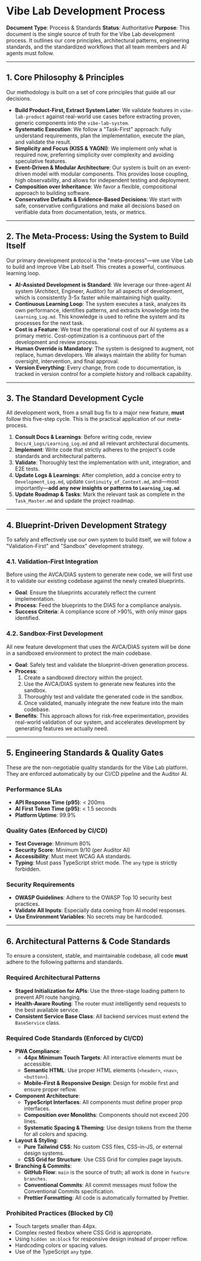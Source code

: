 # Vibe Lab Development Process

**Document Type**: Process & Standards
**Status**: Authoritative
**Purpose**: This document is the single source of truth for the Vibe Lab development process. It outlines our core principles, architectural patterns, engineering standards, and the standardized workflows that all team members and AI agents must follow.

---

## 1. Core Philosophy & Principles

Our methodology is built on a set of core principles that guide all our decisions.

*   **Build Product-First, Extract System Later**: We validate features in `vibe-lab-product` against real-world use cases before extracting proven, generic components into the `vibe-lab-system`.
*   **Systematic Execution**: We follow a "Task-First" approach: fully understand requirements, plan the implementation, execute the plan, and validate the result.
*   **Simplicity and Focus (KISS & YAGNI)**: We implement only what is required now, preferring simplicity over complexity and avoiding speculative features.
*   **Event-Driven & Modular Architecture**: Our system is built on an event-driven model with modular components. This provides loose coupling, high observability, and allows for independent testing and deployment.
*   **Composition over Inheritance**: We favor a flexible, compositional approach to building software.
*   **Conservative Defaults & Evidence-Based Decisions**: We start with safe, conservative configurations and make all decisions based on verifiable data from documentation, tests, or metrics.

---

## 2. The Meta-Process: Using the System to Build Itself

Our primary development protocol is the "meta-process"—we use Vibe Lab to build and improve Vibe Lab itself. This creates a powerful, continuous learning loop.

*   **AI-Assisted Development is Standard**: We leverage our three-agent AI system (Architect, Engineer, Auditor) for all aspects of development, which is consistently 3-5x faster while maintaining high quality.
*   **Continuous Learning Loop**: The system executes a task, analyzes its own performance, identifies patterns, and extracts knowledge into the `Learning_Log.md`. This knowledge is used to refine the system and its processes for the next task.
*   **Cost is a Feature**: We treat the operational cost of our AI systems as a primary metric. Cost-optimization is a continuous part of the development and review process.
*   **Human Override is Mandatory**: The system is designed to augment, not replace, human developers. We always maintain the ability for human oversight, intervention, and final approval.
*   **Version Everything**: Every change, from code to documentation, is tracked in version control for a complete history and rollback capability.

---

## 3. The Standard Development Cycle

All development work, from a small bug fix to a major new feature, **must** follow this five-step cycle. This is the practical application of our meta-process.

1.  **Consult Docs & Learnings**: Before writing code, review `Docs/4_Logs/Learning_Log.md` and all relevant architectural documents.
2.  **Implement**: Write code that strictly adheres to the project's code standards and architectural patterns.
3.  **Validate**: Thoroughly test the implementation with unit, integration, and E2E tests.
4.  **Update Logs & Learnings**: After completion, add a concise entry to `Development_Log.md`, update `Continuity_of_Context.md`, and—most importantly—**add any new insights or patterns to `Learning_Log.md`**.
5.  **Update Roadmap & Tasks**: Mark the relevant task as complete in the `Task_Master.md` and update the project roadmap.

---

## 4. Blueprint-Driven Development Strategy

To safely and effectively use our own system to build itself, we will follow a "Validation-First" and "Sandbox" development strategy.

### 4.1. Validation-First Integration
Before using the AVCA/DIAS system to generate new code, we will first use it to validate our existing codebase against the newly created blueprints.
*   **Goal**: Ensure the blueprints accurately reflect the current implementation.
*   **Process**: Feed the blueprints to the DIAS for a compliance analysis.
*   **Success Criteria**: A compliance score of >90%, with only minor gaps identified.

### 4.2. Sandbox-First Development
All new feature development that uses the AVCA/DIAS system will be done in a sandboxed environment to protect the main codebase.
*   **Goal**: Safely test and validate the blueprint-driven generation process.
*   **Process**:
    1.  Create a sandboxed directory within the project.
    2.  Use the AVCA/DIAS system to generate new features into the sandbox.
    3.  Thoroughly test and validate the generated code in the sandbox.
    4.  Once validated, manually integrate the new feature into the main codebase.
*   **Benefits**: This approach allows for risk-free experimentation, provides real-world validation of our system, and accelerates development by generating features we actually need.

---

## 5. Engineering Standards & Quality Gates

These are the non-negotiable quality standards for the Vibe Lab platform. They are enforced automatically by our CI/CD pipeline and the Auditor AI.

### **Performance SLAs**
*   **API Response Time (p95)**: < 200ms
*   **AI First Token Time (p95)**: < 1.5 seconds
*   **Platform Uptime**: 99.9%

### **Quality Gates (Enforced by CI/CD)**
*   **Test Coverage**: Minimum 80%
*   **Security Score**: Minimum 9/10 (per Auditor AI)
*   **Accessibility**: Must meet WCAG AA standards.
*   **Typing**: Must pass TypeScript strict mode. The `any` type is strictly forbidden.

### **Security Requirements**
*   **OWASP Guidelines**: Adhere to the OWASP Top 10 security best practices.
*   **Validate All Inputs**: Especially data coming from AI model responses.
*   **Use Environment Variables**: No secrets may be hardcoded.

---

## 6. Architectural Patterns & Code Standards

To ensure a consistent, stable, and maintainable codebase, all code **must** adhere to the following patterns and standards.

### **Required Architectural Patterns**
*   **Staged Initialization for APIs**: Use the three-stage loading pattern to prevent API route hanging.
*   **Health-Aware Routing**: The router must intelligently send requests to the best available service.
*   **Consistent Service Base Class**: All backend services must extend the `BaseService` class.

### **Required Code Standards (Enforced by CI/CD)**
*   **PWA Compliance**:
    *   **44px Minimum Touch Targets**: All interactive elements must be accessible.
    *   **Semantic HTML**: Use proper HTML elements (`<header>`, `<nav>`, `<button>`).
    *   **Mobile-First & Responsive Design**: Design for mobile first and ensure proper reflow.
*   **Component Architecture**:
    *   **TypeScript Interfaces**: All components must define proper prop interfaces.
    *   **Composition over Monoliths**: Components should not exceed 200 lines.
    *   **Systematic Spacing & Theming**: Use design tokens from the theme for all colors and spacing.
*   **Layout & Styling**:
    *   **Pure Tailwind CSS**: No custom CSS files, CSS-in-JS, or external design systems.
    *   **CSS Grid for Structure**: Use CSS Grid for complex page layouts.
*   **Branching & Commits**:
    *   **GitHub Flow**: `main` is the source of truth; all work is done in `feature branches`.
    *   **Conventional Commits**: All commit messages must follow the Conventional Commits specification.
    *   **Prettier Formatting**: All code is automatically formatted by Prettier.

### **Prohibited Practices (Blocked by CI)**
*   Touch targets smaller than 44px.
*   Complex nested flexbox where CSS Grid is appropriate.
*   Using `hidden sm:block` for responsive design instead of proper reflow.
*   Hardcoding colors or spacing values.
*   Use of the TypeScript `any` type.
